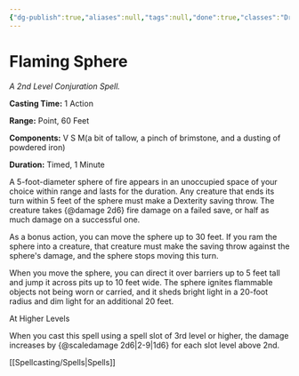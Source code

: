 ```yaml
---
{"dg-publish":true,"aliases":null,"tags":null,"done":true,"classes":"Druid, Wizard,","spellLevel":2,"school":"Conjuration","source":"PHB","permalink":"/spells/flaming-sphere/","dgHomeLink":false,"dgPassFrontmatter":true}
---
```


# Flaming Sphere
*A 2nd Level Conjuration Spell.*

**Casting Time:** 1 Action

**Range:** Point, 60 Feet

**Components:** V S M(a bit of tallow, a pinch of brimstone, and a dusting of powdered iron)

**Duration:** Timed, 1 Minute

A 5-foot-diameter sphere of fire appears in an unoccupied space of your choice within range and lasts for the duration. Any creature that ends its turn within 5 feet of the sphere must make a Dexterity saving throw. The creature takes {@damage 2d6} fire damage on a failed save, or half as much damage on a successful one.



As a bonus action, you can move the sphere up to 30 feet. If you ram the sphere into a creature, that creature must make the saving throw against the sphere's damage, and the sphere stops moving this turn.



When you move the sphere, you can direct it over barriers up to 5 feet tall and jump it across pits up to 10 feet wide. The sphere ignites flammable objects not being worn or carried, and it sheds bright light in a 20-foot radius and dim light for an additional 20 feet.

At Higher Levels

When you cast this spell using a spell slot of 3rd level or higher, the damage increases by {@scaledamage 2d6|2-9|1d6} for each slot level above 2nd.

[[Spellcasting/Spells|Spells]]